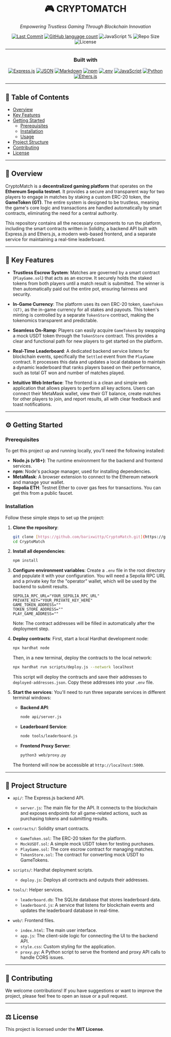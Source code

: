 <div align="center">

# 🎮 CRYPTOMATCH 

*Empowering Trustless Gaming Through Blockchain Innovation*

[![Last Commit](https://img.shields.io/github/last-commit/barixwittp/CryptoMatch?color=brightgreen)](https://github.com/barixwittp/CryptoMatch/commits/main)
[![GitHub language count](https://img.shields.io/github/languages/count/barixwittp/CryptoMatch)](https://github.com/barixwittp/CryptoMatch)
![JavaScript %](https://img.shields.io/github/languages/top/barixwittp/CryptoMatch?color=yellow)
![Repo Size](https://img.shields.io/github/repo-size/barixwittp/CryptoMatch)
![License](https://img.shields.io/github/license/barixwittp/CryptoMatch)

---

### Built with

<a href="https://expressjs.com/" target="_blank"><img src="https://img.shields.io/badge/express.js-black?style=for-the-badge&logo=express&color=grey" alt="Express.js" /></a>
<a href="https://www.json.org/json-en.html" target="_blank"><img src="https://img.shields.io/badge/JSON-5E5C5C?style=for-the-badge&logo=json&logoColor=white" alt="JSON" /></a>
<a href="https://www.markdownguide.org/" target="_blank"><img src="https://img.shields.io/badge/Markdown-000000?style=for-the-badge&logo=markdown&logoColor=white" alt="Markdown" /></a>
<a href="https://www.npmjs.com/" target="_blank"><img src="https://img.shields.io/badge/npm-CB3837?style=for-the-badge&logo=npm&logoColor=white" alt="npm" /></a>
<a href="https://dotenv.org/" target="_blank"><img src="https://img.shields.io/badge/.env-C62601?style=for-the-badge&logo=.env&logoColor=white" alt=".env" /></a>
<a href="https://developer.mozilla.org/en-US/docs/Web/JavaScript" target="_blank"><img src="https://img.shields.io/badge/JavaScript-F7DF1E?style=for-the-badge&logo=javascript&logoColor=black" alt="JavaScript" /></a>
<a href="https://www.python.org/" target="_blank"><img src="https://img.shields.io/badge/Python-3776AB?style=for-the-badge&logo=python&logoColor=white" alt="Python" /></a>
<a href="https://ethers.io/" target="_blank"><img src="https://img.shields.io/badge/Ethers.js-blue?style=for-the-badge&logo=ethers&logoColor=white" alt="Ethers.js" /></a>

</div>

---

## 📑 Table of Contents
- [Overview](#-overview)
- [Key Features](#-key-features)
- [Getting Started](#-getting-started)
  - [Prerequisites](#prerequisites)
  - [Installation](#installation)
  - [Usage](#usage)
- [Project Structure](#-project-structure)
- [Contributing](#-contributing)
- [License](#-license)

---

## 📖 Overview
CryptoMatch is a **decentralized gaming platform** that operates on the **Ethereum Sepolia testnet**. It provides a secure and transparent way for two players to engage in matches by staking a custom ERC-20 token, the **GameToken (GT)**. The entire system is designed to be trustless, meaning the game's core logic and transactions are handled automatically by smart contracts, eliminating the need for a central authority.

This repository contains all the necessary components to run the platform, including the smart contracts written in Solidity, a backend API built with Express.js and Ethers.js, a modern web-based frontend, and a separate service for maintaining a real-time leaderboard.

---

## 🚀 Key Features

* **Trustless Escrow System**: Matches are governed by a smart contract (`PlayGame.sol`) that acts as an escrow. It securely holds the staked tokens from both players until a match result is submitted. The winner is then automatically paid out the entire pot, ensuring fairness and security.

* **In-Game Currency**: The platform uses its own ERC-20 token, `GameToken (GT)`, as the in-game currency for all stakes and payouts. This token's minting is controlled by a separate `TokenStore` contract, making the tokenomics transparent and predictable.

* **Seamless On-Ramp**: Players can easily acquire `GameToken`s by swapping a mock USDT token through the `TokenStore` contract. This provides a clear and functional path for new players to get started on the platform.

* **Real-Time Leaderboard**: A dedicated backend service listens for blockchain events, specifically the `Settled` event from the `PlayGame` contract. It processes this data and updates a local database to maintain a dynamic leaderboard that ranks players based on their performance, such as total GT won and number of matches played.

* **Intuitive Web Interface**: The frontend is a clean and simple web application that allows players to perform all key actions. Users can connect their MetaMask wallet, view their GT balance, create matches for other players to join, and report results, all with clear feedback and toast notifications.

---

## ⚙️ Getting Started

### Prerequisites
To get this project up and running locally, you'll need the following installed:
* **Node.js (v18+)**: The runtime environment for the backend and frontend services.
* **npm**: Node's package manager, used for installing dependencies.
* **MetaMask**: A browser extension to connect to the Ethereum network and manage your wallet.
* **Sepolia ETH**: Testnet Ether to cover gas fees for transactions. You can get this from a public faucet.

### Installation
Follow these simple steps to set up the project:

1.  **Clone the repository**:
    ```bash
    git clone [https://github.com/barixwittp/CryptoMatch.git](https://github.com/barixwittp/CryptoMatch.git)
    cd CryptoMatch
    ```

2.  **Install all dependencies**:
    ```bash
    npm install
    ```

3.  **Configure environment variables**:
    Create a `.env` file in the root directory and populate it with your configuration. You will need a Sepolia RPC URL and a private key for the "operator" wallet, which will be used by the backend to submit results.
    ```env
    SEPOLIA_RPC_URL="YOUR_SEPOLIA_RPC_URL"
    PRIVATE_KEY="YOUR_PRIVATE_KEY_HERE"
    GAME_TOKEN_ADDRESS=""
    TOKEN_STORE_ADDRESS=""
    PLAY_GAME_ADDRESS=""
    ```
    Note: The contract addresses will be filled in automatically after the deployment step.

4.  **Deploy contracts**:
    First, start a local Hardhat development node:
    ```bash
    npx hardhat node
    ```
    Then, in a new terminal, deploy the contracts to the local network:
    ```bash
    npx hardhat run scripts/deploy.js --network localhost
    ```
    This script will deploy the contracts and save their addresses to `deployed-addresses.json`. Copy these addresses into your `.env` file.

5.  **Start the services**:
    You'll need to run three separate services in different terminal windows:
    * **Backend API**:
        ```bash
        node api/server.js
        ```
    * **Leaderboard Service**:
        ```bash
        node tools/leaderboard.js
        ```
    * **Frontend Proxy Server**:
        ```bash
        python3 web/proxy.py
        ```
    The frontend will now be accessible at `http://localhost:5000`.

---

## 📁 Project Structure

* `api/`: The Express.js backend API.
    * `server.js`: The main file for the API. It connects to the blockchain and exposes endpoints for all game-related actions, such as purchasing tokens and submitting results.

* `contracts/`: Solidity smart contracts.
    * `GameToken.sol`: The ERC-20 token for the platform.
    * `MockUSDT.sol`: A simple mock USDT token for testing purchases.
    * `PlayGame.sol`: The core escrow contract for managing matches.
    * `TokenStore.sol`: The contract for converting mock USDT to GameTokens.

* `scripts/`: Hardhat deployment scripts.
    * `deploy.js`: Deploys all contracts and outputs their addresses.

* `tools/`: Helper services.
    * `leaderboard.db`: The SQLite database that stores leaderboard data.
    * `leaderboard.js`: A service that listens for blockchain events and updates the leaderboard database in real-time.

* `web/`: Frontend files.
    * `index.html`: The main user interface.
    * `app.js`: The client-side logic for connecting the UI to the backend API.
    * `style.css`: Custom styling for the application.
    * `proxy.py`: A Python script to serve the frontend and proxy API calls to handle CORS issues.

---

## 👋 Contributing
We welcome contributions! If you have suggestions or want to improve the project, please feel free to open an issue or a pull request.

---

## ⚖️ License
This project is licensed under the **MIT License**.
